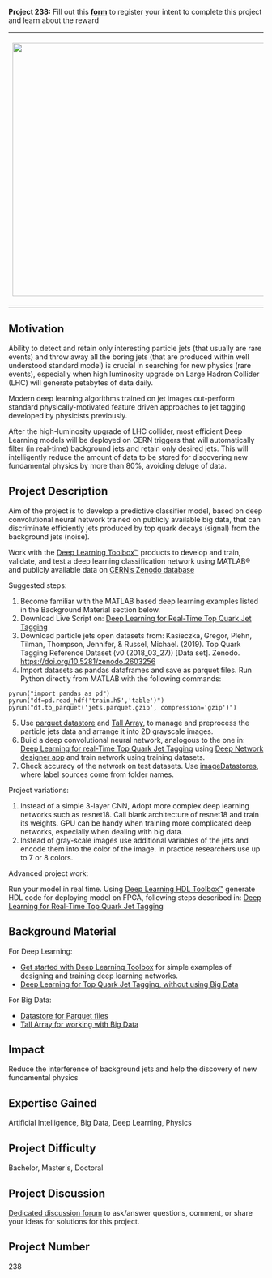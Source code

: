 **Project 238:** Fill out this <strong>[form](https://forms.office.com/Pages/ResponsePage.aspx?id=ETrdmUhDaESb3eUHKx3B5lOTzSa_A6lPqq2LJKzvpM5UMTBZRkc4UTRETjFERVRDWllQRE40OUFSQS4u)</strong> to  register your intent to complete this project and learn about the reward

<table>
<td><img src="https://gist.githubusercontent.com/robertogl/e0115dc303472a9cfd52bbbc8edb7665/raw/topQuark.png"  width=500 /></td>
<td><p><h1>Top Quark Detection with Deep Learning and Big Data</h1></p>
<p>Develop a predictive classifier model able to discriminate jets produced by top quark decays from the background jets</p>
</table>

## Motivation

Ability to detect and retain only interesting particle jets (that usually are rare events) and throw away all the boring jets (that are produced within well understood standard model) is crucial in searching for new physics (rare events), especially when high luminosity upgrade on Large Hadron Collider (LHC) will generate petabytes of data daily. 

 Modern deep learning algorithms trained on jet images out-perform standard physically-motivated feature driven approaches to jet tagging developed by physicists previously.
 
After the high-luminosity upgrade of LHC collider, most efficient Deep Learning models will be deployed on CERN triggers that will automatically filter (in real-time) background jets and retain only desired jets. This will intelligently reduce the amount of data to be stored for discovering new fundamental physics by more than 80%, avoiding deluge of data. 


## Project Description

Aim of the project is to develop a predictive classifier model, based on deep convolutional neural network trained on publicly available big data, that can discriminate efficiently jets produced by top quark decays (signal) from the background jets (noise). 

Work with the [Deep Learning Toolbox™](https://www.mathworks.com/products/deep-learning.html) products to develop and train, validate, and test a deep learning classification network using MATLAB® and publicly available data on [CERN’s Zenodo database](https://zenodo.org/record/2603256#.Y20xysvMLmE)
 
Suggested steps: 

1.	Become familiar with the MATLAB based deep learning examples listed in the Background Material section below. 
2.	Download Live Script on: [Deep Learning for Real-Time Top Quark Jet Tagging](https://www.mathworks.com/matlabcentral/fileexchange/105635-deep-learning-for-real-time-top-quark-jet-tagging?s_tid=srchtitle)
3.	Download particle jets open datasets from: Kasieczka, Gregor, Plehn, Tilman, Thompson, Jennifer, &amp; Russel, Michael. (2019). Top Quark Tagging Reference Dataset (v0 (2018_03_27)) [Data set]. Zenodo. https://doi.org/10.5281/zenodo.2603256
4.	Import datasets as pandas dataframes and save as parquet files.
Run Python directly from MATLAB with the following commands:
```
pyrun("import pandas as pd") 
pyrun("df=pd.read_hdf('train.h5','table')")
pyrun("df.to_parquet('jets.parquet.gzip', compression='gzip')")
```
5.	Use [parquet datastore]( https://www.mathworks.com/help/matlab/ref/matlab.io.datastore.parquetdatastore.html) and [Tall Array](https://www.mathworks.com/help/matlab/tall-arrays.html), to manage and preprocess the particle jets data and arrange it into 2D grayscale images. 
6.	Build a deep convolutional neural network, analogous to the one in: [Deep Learning for real-Time Top Quark Jet Tagging](https://www.mathworks.com/matlabcentral/fileexchange/105635-deep-learning-for-real-time-top-quark-jet-tagging?s_tid=srchtitle) using [Deep Network designer app](https://www.mathworks.com/help/deeplearning/ref/deepnetworkdesigner-app.html) and train network using training datasets.
7.	Check accuracy of the network on test datasets. Use [imageDatastores](https://www.mathworks.com/help/matlab/ref/matlab.io.datastore.imagedatastore.html), where label sources come from folder names.

Project variations: 

1.	Instead of a simple 3-layer CNN, Adopt more complex deep learning networks such as resnet18. Call blank architecture of resnet18 and train its weights. GPU can be handy when training more complicated deep networks, especially when dealing with  big data. 
2.	Instead of gray-scale images use additional variables of the jets and encode them into the color of the image. In practice researchers use up to 7 or 8 colors.
 
Advanced project work: 

Run your model in real time. Using [Deep Learning HDL Toolbox™](https://www.mathworks.com/products/deep-learning-hdl.html) generate HDL code for deploying model on FPGA, following steps described in: [Deep Learning for Real-Time Top Quark Jet Tagging](https://www.mathworks.com/matlabcentral/fileexchange/105635-deep-learning-for-real-time-top-quark-jet-tagging?s_tid=srchtitle)


## Background Material

For Deep Learning:
-	[Get started with Deep Learning Toolbox](https://www.mathworks.com/help/deeplearning/examples.html?category=getting-started-with-deep-learning-toolbox&exampleproduct=all&s_tid=CRUX_lftnav) for simple examples of designing and training deep learning networks. 
-	[Deep Learning for Top Quark Jet Tagging, without using Big Data](https://www.mathworks.com/matlabcentral/fileexchange/105635-deep-learning-for-real-time-top-quark-jet-tagging?s_tid=srchtitle) 

For Big Data:
-	[Datastore for Parquet files](https://www.mathworks.com/help/matlab/ref/matlab.io.datastore.parquetdatastore.html) 
- [Tall Array for working with Big Data](https://www.mathworks.com/help/matlab/ref/tall.tall.html) 


## Impact

Reduce the interference of background jets and help the discovery of new fundamental physics

## Expertise Gained 

Artificial Intelligence, Big Data, Deep Learning, Physics 


## Project Difficulty

Bachelor, Master's, Doctoral

## Project Discussion

[Dedicated discussion forum](https://github.com/mathworks/MathWorks-Excellence-in-Innovation/discussions/74) to ask/answer questions, comment, or share your ideas for solutions for this project.

## Project Number

238

